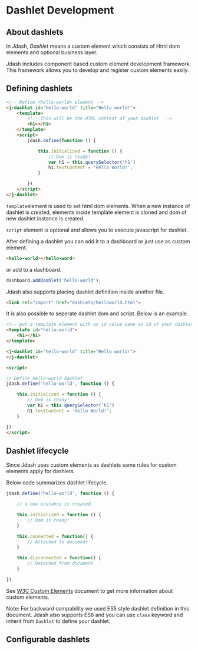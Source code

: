 # Dashlet Development

## About dashlets
In Jdash, *Dashlet* means a custom element which consists of Html dom elements and optional business layer.

Jdash includes component based custom element development framework. This framework allows you to develop and register custom elements easily.

## Defining dashlets

```html
<!-- Define <hello-world> element -->
<j-dashlet id="hello-world" title="Hello world!">
    <template>
        <!-- This will be the HTML content of your dashlet  -->
        <h1></h1>
    </template>
    <script>
        jdash.define(function () {

            this.initialized = function () {
                // Dom is ready!
                var h1 = this.querySelector('h1')
                h1.textContent = 'Hello World!';
            }

        })
    </script>
</j-dashlet>
```

`template`element is used to set html dom elements. When a new instance of dashlet is created, elements inside template element is cloned and dom of new dashlet instance is created.

`script` element is optional and allows you to execute javascript for dashlet. 

After defining a dashlet you can add it to a dashboard or just use as custom element.

```html
<hello-world></hello-word>
```
or add to a dashboard.

```javascript
dashboard.addDashlet('hello-world');
```
Jdash also supports placing dashlet definition inside another file.

```html
<link rel="import" href="dashlets/helloworld.html">
```

It is also possible to seperate dashlet dom and script. Below is an example.

```html
<!-- put a template element with an id value same as id of your dashlet -->
<template id="hello-world">
    <h1></h1>
</template>

<j-dashlet id="hello-world" title="Hello world!">
</j-dashlet>

<script>

// Define hello-world dashlet
jdash.define('hello-world', function () {

    this.initialized = function () {
        // Dom is ready!
        var h1 = this.querySelector('h1')
        h1.textContent = 'Hello World!';
    }

})
</script>
```

## Dashlet lifecycle

Since Jdash uses custom elements as dashlets same rules for custom elements apply for dashlets.

Below code summarizes dashlet lifecycle.

```javascript
jdash.define('hello-world', function () {

    // a new instance is created.

    this.initialized = function () {
        // Dom is ready!
    }

    this.connected = function() {
        // Attached to document
    }

    this.disconnected = function() {
        // Detached from document
    }

})
```

See <a href=" https://www.w3.org/TR/custom-elements/" target="_blank">W3C Custom Elements</a> document to get more information about custom elements.

Note: For backward compability we used ES5 style dashlet definition in this document. Jdash also supports ES6 and you can use `class` keyword and inherit from `Dashlet` to define your dashlet.

## Configurable dashlets

